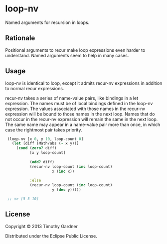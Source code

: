 # loop-nv

Named arguments for recursion in loops.

## Rationale

Positional arguments to recur make loop expressions even harder to understand.
Named arguments seem to help in many cases.

## Usage

loop-nv is identical to loop, except it admits recur-nv expressions in addition
to normal recur expressions. 
 
recur-nv takes a series of name-value pairs, like bindings in a let
expression. The names must be of local bindings defined in the loop-nv
expression. The values associated with those names in the recur-nv 
expression will be bound to those names in the next loop. Names that 
do not occur in the recur-nv expression will remain the same in the 
next loop. The same name may appear in a name-value pair more than
once, in which case the rightmost pair takes priority.

```clojure
 (loop-nv [x 0, y 10, loop-count 0]
   (let [diff (Math/abs (- x y))]
     (cond (zero? diff)
           [x y loop-count]
		       
           (odd? diff)
           (recur-nv loop-count (inc loop-count)
                     x (inc x))
		       
           :else
           (recur-nv loop-count (inc loop-count) 
                     y (dec y)))))

 ;; => [5 5 10]
```

## License

Copyright © 2013 Timothy Gardner

Distributed under the Eclipse Public License.
